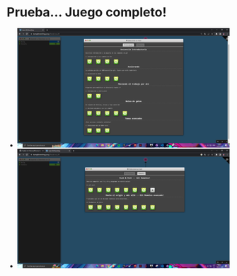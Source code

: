 # Prueba... Juego completo!



+ ![Imagen00](/comandos/imagenes/00.PNG)
+ ![Imagen00](/comandos/imagenes/001.png)